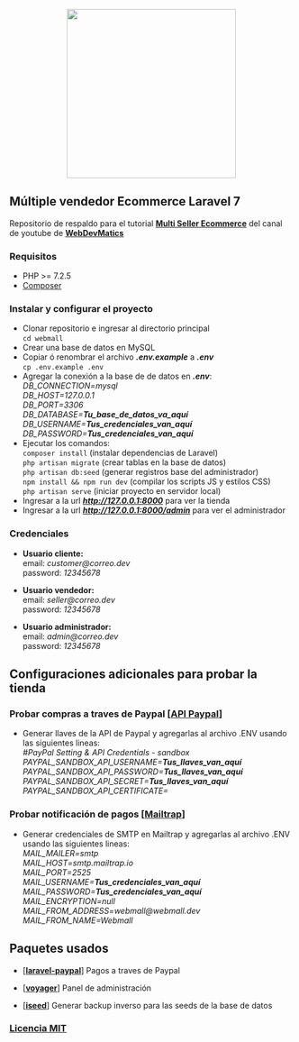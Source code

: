 <p align="center"><img src="https://res.cloudinary.com/dtfbvvkyp/image/upload/v1566331377/laravel-logolockup-cmyk-red.svg" width="300"></p>

## Múltiple vendedor Ecommerce Laravel 7

Repositorio de respaldo para el tutorial **[Multi Seller Ecommerce](https://www.youtube.com/playlist?list=PLzz9vf6075V2xMDgFzAE_j2tug2Vwx9u-)** del canal de youtube de __[WebDevMatics](https://www.youtube.com/channel/UCjpCwTGrMRuTi4FcrCYbkSQ)__

### Requisitos

- PHP >= 7.2.5
- [Composer](https://getcomposer.org)

### Instalar y configurar el proyecto

- Clonar repositorio e ingresar al directorio principal  
`cd webmall`
- Crear una base de datos en MySQL
- Copiar ó renombrar el archivo __*.env.example*__ a __*.env*__  
`cp .env.example .env`  
- Agregar la conexión a la base de de datos en **_.env_**:  
_DB_CONNECTION=mysql_  
_DB_HOST=127.0.0.1_  
_DB_PORT=3306_  
_DB_DATABASE=_**_Tu_base_de_datos_va_aquí_**  
_DB_USERNAME=_**_Tus_credenciales_van_aquí_**  
_DB_PASSWORD=_**_Tus_credenciales_van_aquí_**
- Ejecutar los comandos:  
`composer install` (instalar dependencias de Laravel)  
`php artisan migrate` (crear tablas en la base de datos)  
`php artisan db:seed` (generar registros base del administrador)  
`npm install && npm run dev` (compilar los scripts JS y estilos CSS)  
`php artisan serve` (iniciar proyecto en servidor local)
- Ingresar a la url **_http://127.0.0.1:8000_** para ver la tienda
- Ingresar a la url **_http://127.0.0.1:8000/admin_** para ver el administrador

### Credenciales

- **Usuario cliente:**  
    email: _customer@correo.dev_  
    password: _12345678_

- **Usuario vendedor:**  
    email: _seller@correo.dev_  
    password: _12345678_

- **Usuario administrador:**  
    email: _admin@correo.dev_  
    password: _12345678_

## Configuraciones adicionales para probar la tienda

### Probar compras a traves de **__Paypal__** [**[API Paypal](https://developer.paypal.com)**]

- Generar llaves de la API de Paypal y agregarlas al archivo .ENV usando las siguientes lineas:  
_#PayPal Setting & API Credentials - sandbox_  
_PAYPAL_SANDBOX_API_USERNAME=_**_Tus_llaves_van_aquí_**  
_PAYPAL_SANDBOX_API_PASSWORD=_**_Tus_llaves_van_aquí_**  
_PAYPAL_SANDBOX_API_SECRET=_**_Tus_llaves_van_aquí_**  
_PAYPAL_SANDBOX_API_CERTIFICATE=_

### Probar notificación de pagos [**[Mailtrap](https://mailtrap.io)**]

- Generar credenciales de SMTP en Mailtrap y agregarlas al archivo .ENV usando las siguientes lineas:  
_MAIL_MAILER=smtp_  
_MAIL_HOST=smtp.mailtrap.io_  
_MAIL_PORT=2525_  
_MAIL_USERNAME=_**_Tus_credenciales_van_aquí_**  
_MAIL_PASSWORD=_**_Tus_credenciales_van_aquí_**  
_MAIL_ENCRYPTION=null_  
_MAIL_FROM_ADDRESS=webmall@webmall.dev_  
_MAIL_FROM_NAME=Webmall_

## Paquetes usados

- [**[laravel-paypal](https://github.com/srmklive/laravel-paypal)**] Pagos a traves de Paypal

- [**[voyager](https://voyager-docs.devdojo.com/getting-started/installation)**] Panel de administración

- [**[iseed](https://github.com/orangehill/iseed)**] Generar backup inverso para las seeds de la base de datos

### [Licencia MIT](https://github.com/alejandro-ser/webmall/blob/master/LICENSE)